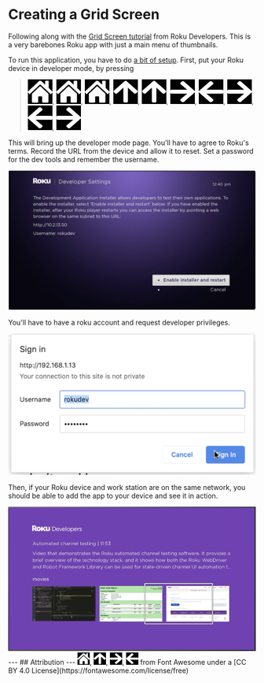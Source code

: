 # Creating a Grid Screen

Following along with the [Grid Screen tutorial](https://developer.roku.com/en-gb/videos/courses/rsg/grid-screen.md) from Roku Developers. This is a very barebones Roku app with just a main menu of thumbnails.

To run this application, you have to do [a bit of setup](https://developer.roku.com/en-gb/videos/courses/rsg/development-setup.md). First, put your Roku device in developer mode, by pressing 

> <img src="./images/home-solid.svg" width="50" height="50" style="filter: invert(99%) sepia(94%) saturate(2%) hue-rotate(251deg) brightness(107%) contrast(100%);">, <img src="./images/home-solid.svg" width="50" height="50" style="filter: invert(99%) sepia(94%) saturate(2%) hue-rotate(251deg) brightness(107%) contrast(100%);">, <img src="./images/home-solid.svg" width="50" height="50" style="filter: invert(99%) sepia(94%) saturate(2%) hue-rotate(251deg) brightness(107%) contrast(100%);">, <img src="./images/arrow-up-solid.svg" width="50" height="50" style="filter: invert(99%) sepia(94%) saturate(2%) hue-rotate(251deg) brightness(107%) contrast(100%);">, <img src="./images/arrow-up-solid.svg" width="50" height="50" style="filter: invert(99%) sepia(94%) saturate(2%) hue-rotate(251deg) brightness(107%) contrast(100%);">, <img src="./images/arrow-right-solid.svg" width="50" height="50" style="filter: invert(99%) sepia(94%) saturate(2%) hue-rotate(251deg) brightness(107%) contrast(100%);">, <img src="./images/arrow-left-solid.svg" width="50" height="50" style="filter: invert(99%) sepia(94%) saturate(2%) hue-rotate(251deg) brightness(107%) contrast(100%);">, <img src="./images/arrow-right-solid.svg" width="50" height="50" style="filter: invert(99%) sepia(94%) saturate(2%) hue-rotate(251deg) brightness(107%) contrast(100%);">, <img src="./images/arrow-left-solid.svg" width="50" height="50" style="filter: invert(99%) sepia(94%) saturate(2%) hue-rotate(251deg) brightness(107%) contrast(100%);">, <img src="./images/arrow-right-solid.svg" width="50" height="50" style="filter: invert(99%) sepia(94%) saturate(2%) hue-rotate(251deg) brightness(107%) contrast(100%);">

This will bring up the developer mode page. You'll have to agree to Roku's terms. Record the URL from the device and allow it to reset. Set a password for the dev tools and remember the username. 

<img src="./images/DevSettingsScreenShot.png">

You'll have to have a roku account and request developer privileges. 

<img src="./images/BrowserSignIn.png">

Then, if your Roku device and work station are on the same network, you should be able to add the app to your device and see it in action.

<img src="./images/ActionShot.png">
---
## Attribution
---
<img src="./images/home-solid.svg" width="25" height="25" style="filter: invert(99%) sepia(94%) saturate(2%) hue-rotate(251deg) brightness(107%) contrast(100%);">, <img src="./images/arrow-up-solid.svg" width="25" height="25" style="filter: invert(99%) sepia(94%) saturate(2%) hue-rotate(251deg) brightness(107%) contrast(100%);">, <img src="./images/arrow-right-solid.svg" width="25" height="25" style="filter: invert(99%) sepia(94%) saturate(2%) hue-rotate(251deg) brightness(107%) contrast(100%);">, <img src="./images/arrow-left-solid.svg" width="25" height="25" style="filter: invert(99%) sepia(94%) saturate(2%) hue-rotate(251deg) brightness(107%) contrast(100%);"> from Font Awesome under a [CC BY 4.0 License](https://fontawesome.com/license/free)